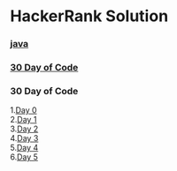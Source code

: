 # HackerRank Solution
### [java](https://github.com/Ashvin0740/HackerRank-Solution/tree/master/java)<br>
### [30 Day of Code](https://github.com/Ashvin0740/HackerRank-Solution/tree/master/30%20day%20of%20code)

### 30 Day of Code

1.[Day 0](https://github.com/Ashvin0740/HackerRank-Solution/blob/master/30%20day%20of%20code/Solution.java) <br>
2.[Day 1](https://github.com/Ashvin0740/HackerRank-Solution/blob/master/30%20day%20of%20code/DataType.java)<br>
3.[Day 2](https://github.com/Ashvin0740/HackerRank-Solution/blob/master/30%20day%20of%20code/Operator.java)<br>
4.[Day 3](https://github.com/Ashvin0740/HackerRank-Solution/blob/master/30%20day%20of%20code/ConditionalStatements.java)<br>
5.[Day 4](https://github.com/Ashvin0740/HackerRank-Solution/blob/master/30%20day%20of%20code/Person.java)<br>
6.[Day 5](https://github.com/Ashvin0740/HackerRank-Solution/blob/master/30%20day%20of%20code/MultiplicationTable.java)<br>





